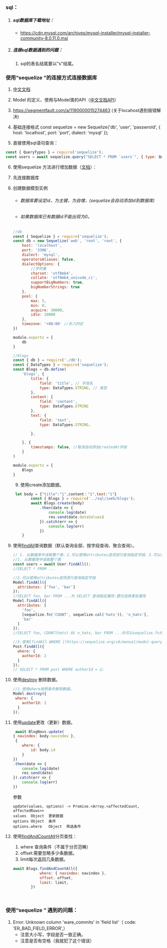 ### sql：

1. ##### sql数据库下载地址：

   - https://cdn.mysql.com/archives/mysql-installer/mysql-installer-community-8.0.11.0.msi

2. ##### 连接sql数据遇到的问题：

   1. sql的表名结尾要以"s"结尾。

### 使用“sequelize ”的连接方式连接数据库

1. [中文文档 ](https://github.com/demopark/sequelize-docs-Zh-CN)  

2. Model 的定义、使用与Model类的API（[中文文档API](https://itbilu.com/nodejs/npm/V1PExztfb.html#api-upsert)）

3. https://segmentfault.com/a/1190000015274463 (关于locahost遇到报错解决)

4. 基础连接格式 const sequelize = new Sequelize('db', 'user', 'passwrold', {
    host: 'localhost',
    port: 'port',
    dialect: 'mysql'
    });

5. 直接使用sql语句查询：

  ``` js
  const { QueryTypes } = require('sequelize');
  const users = await sequelize.query("SELECT * FROM `users`", { type: QueryTypes.SELECT });
  ```

6. 使用sequelize 方法进行增加数据（[文档](https://sequelize.org/master/manual/model-instances.html)）：

  1. 先连接数据库

  8. 创建数据模型实例

     * ###### 数据库要设定id，为主键，为自增，(sequelize会自动添加id到数据库)

     * ###### 如果数据库已有数据id不能出现为0。

     ``` js
     //db
     const { Sequelize } = require('sequelize');
     const db = new Sequelize('web', 'root', 'root', {
         host: 'localhost',
         port: '3306',
         dialect: 'mysql',
         operatorsAliases: false,
         dialectOptions: {
             //字符集
             charset: 'utf8mb4',
             collate: 'utf8mb4_unicode_ci',
             supportBigNumbers: true,
             bigNumberStrings: true
         },
         pool: {
             max: 5,
             min: 0,
             acquire: 30000,
             idle: 10000
         },
         timezone: '+08:00' //东八时区
     })
     
     module.exports = {
         db
     }
     ```

     ``` js
     //blogs
     const { db } = require('./db');
     const { DataTypes } = require('sequelize');
     const Blogs = db.define(
         'blogs', {
             title: {
                 field: 'title', // 字段名
                 type: DataTypes.STRING, // 类型
             },
             content: {
                 field: 'content',
                 type: DataTypes.STRING
             },
             text: {
                 field: 'text',
                 type: DataTypes.STRING,
     
             },
     
         }, {
             timestamps: false, //取消自动添加createdAt字段
         }
     )
     
     module.exports = {
         Blogs
     }
     ```

     9. 使用create添加数据。

     ``` js
      let body = {"title":"1",content："1",text:"1"}
             const { Blogs } = require('../sql/iweb/blogs');
             await Blogs.create(body)
                 .then(date => {
                     console.log(date)
                     res.send(date.dataValues)
                 }).catch(err => {
                     console.log(err)
                 })
         }
     ```

10. 使用[findAll](https://sequelize.org/v6/manual/model-querying-basics.html#simple-select-queries)查询数据（默认查询全部、按字段查询、聚合查询）。

    ``` js
    // 1. 从数据库中读取整个表、2.可以使用attributes选项进行查询指定字段、3.可以使用 where按条件查找。
    //1. 从数据库中读取整个表
    const users = await User.findAll();
    //SELECT * FROM ...
    
    //2.可以使用attributes选项进行查询指定字段
    Model.findAll({
      attributes: ['foo', 'bar']
    });
    //SELECT foo, bar FROM ...为 SELECT 查询指定属性:要仅选择某些属性
    Model.findAll({
      attributes: [
        'foo',
        [sequelize.fn('COUNT', sequelize.col('hats')), 'n_hats'],
        'bar'
      ]
    });
    //SELECT foo, COUNT(hats) AS n_hats, bar FROM ...你可以sequelize.fn用来做聚合：
    
    //3.使用[findAll.WHERE ](https://sequelize.org/v6/manual/model-querying-basics.html#simple-select-queries) 按**条件**查询数据。
    Post.findAll({
      where: {
        authorId: 2
      }
    });
    // SELECT * FROM post WHERE authorId = 2;
    ```


11. 使用[destroy](https://sequelize.org/v6/class/src/model.js~Model.html#static-method-destroy) 删除数据。

    ``` js
    //1.使用where按照条件删除数据。
    Model.destroy({
     where: {
        authorId: 2
      }
    });
    
    ```

12. 使用[update](https://sequelize.org/v6/class/src/dialects/abstract/query-interface.js~QueryInterface.html#instance-method-bulkUpdate)更改（更新）数据。

    ```js
     await BlogNavs.update(
    { navindex: body.navindex },
     {
        where: {
            id: body.id
        }
    })
    .then(date => {
        console.log(date)
        res.send(date)
    }).catch(err => {
        console.log(err)
    })
    ```

    参数

    ``` 
    update(values, options) -> Promise.<Array.<affectedCount, affectedRows>>
    values	Object	更新数据
    options	Object	条件
    options.where	Object	筛选条件
    ```

13. 使用[findAndCountAll](https://www.jianshu.com/p/6ff6aec4fb6e)分页查找：


    1. where 查询条件（不属于分页范畴）
    2. offset:需要忽略多少条数据。
    3. limit每次返回几条数据。
    
    ``` js
    await Blogs.findAndCountAll({
                where: { navindex: navindex },
                offset: offset,
                limit: limit,
            })
    ```


​    

### 使用“sequelize ” 遇到的问题：

1. Error: Unknown column 'ware_commits' in 'field list'（ code: 'ER_BAD_FIELD_ERROR',）
   - 注意大小写，字段是否一致正确。
   - 注意是否有空格（我就犯了这个错误）

